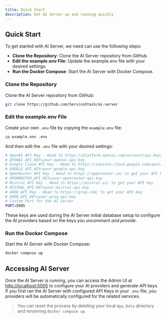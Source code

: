 ```yaml
---
title: Quick Start
description: Get AI Server up and running quickly
---
```


## Quick Start

To get started with AI Server, we need can use the following steps:

- **Clone the Repository**: Clone the AI Server repository from GitHub.
- **Edit the example.env File**: Update the example.env file with your desired settings.
- **Run the Docker Compose**: Start the AI Server with Docker Compose.

### Clone the Repository

Clone the AI Server repository from GitHub:

```sh
git clone https://github.com/ServiceStack/ai-server
```

### Edit the example.env File

Create your own `.env` file by copying the `example.env` file:

```sh
cp example.env .env
```

And then edit the `.env` file with your desired settings:

```sh
# OpenAI API Key - Head to https://platform.openai.com/account/api-keys to get your API key
# OPENAI_API_KEY=your-openai-api-key
# Google Cloud API Key - Head to https://console.cloud.google.com/apis/credentials to get your API key
# GOOGLE_API_KEY=your-google-api-key
# OpenRouter API Key - Head to https://openrouter.io/ to get your API key
# OPENROUTER_API_KEY=your-openrouter-api-key
# Mistral API Key - Head to https://mistral.ai/ to get your API key
# MISTRAL_API_KEY=your-mistral-api-key
# GROQ API Key - Head to https://groq.com/ to get your API key
# GROQ_API_KEY=your-groq-api-key
# Custom Port for the AI Server
PORT=5005
```

These keys are used during the AI Server initial database setup to configure the AI providers based on the keys you *uncomment and provide*.

### Run the Docker Compose

Start the AI Server with Docker Compose:

```sh
docker compose up
```

## Accessing AI Server

Once the AI Server is running, you can access the Admin UI at [http://localhost:5005](http://localhost:5005) to configure your AI providers and generate API keys.
If you first ran the AI Server with configured API Keys in your `.env` file, you providers will be automatically configured for the related services.

> You can reset the process by deleting your local `App_Data` directory and rerunning `docker compose up`.